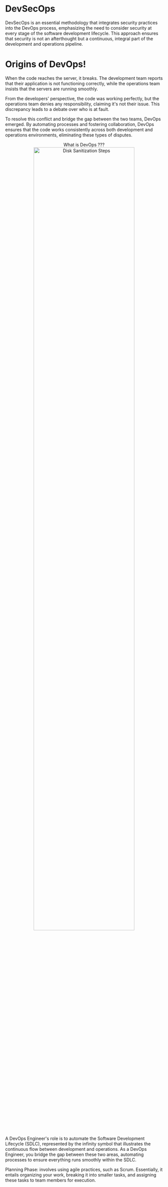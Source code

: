 # DevSecOps
DevSecOps is an essential methodology that integrates security practices into the DevOps process, emphasizing the need to consider security at every stage of the software development lifecycle. This approach ensures that security is not an afterthought but a continuous, integral part of the development and operations pipeline. 

# Origins of DevOps!

When the code reaches the server, it breaks. The development team reports that their application is not functioning correctly, while the operations team insists that the servers are running smoothly.

From the developers' perspective, the code was working perfectly, but the operations team denies any responsibility, claiming it's not their issue. This discrepancy leads to a debate over who is at fault.

To resolve this conflict and bridge the gap between the two teams, DevOps emerged. By automating processes and fostering collaboration, DevOps ensures that the code works consistently across both development and operations environments, eliminating these types of disputes.


<p align="center">
What is DevOps ???  <br/>
 <img src="https://imgur.com/jXwqakf.png" height="80%" width="80%" alt="Disk Sanitization Steps"/>
<br />
<br />

A DevOps Engineer's role is to automate the Software Development Lifecycle (SDLC), represented by the infinity symbol that illustrates the continuous flow between development and operations. As a DevOps Engineer, you bridge the gap between these two areas, automating processes to ensure everything runs smoothly within the SDLC.

Planning Phase: involves using agile practices, such as Scrum. Essentially, it entails organizing your work, breaking it into smaller tasks, and assigning these tasks to team members for execution.
